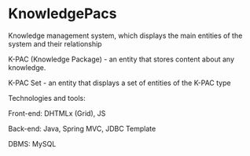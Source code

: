 # KnowledgePacs

Knowledge management system, which displays the main entities of the system and their relationship

K-PAC (Knowledge Package) - an entity that stores content about any knowledge.

K-PAC Set - an entity that displays a set of entities of the K-PAC type

Technologies and tools:

Front-end: DHTMLx (Grid), JS

Back-end: Java, Spring MVC, JDBC Template

DBMS: MySQL
